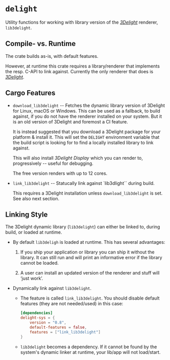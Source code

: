 # `delight`

<!-- cargo-rdme start -->

Utility functions for working with library version of the
[*3Delight*](https://www.3delight.com) renderer, `lib3delight`.

## Compile- vs. Runtime

The crate builds as-is, with default features.

However, at runtime this crate requires a library/renderer that
implements the resp. C-API to link against. Currently the only
renderer that does is [*3Delight*](https://www.3delight.com/).

## Cargo Features

* `download_lib3delight` -- Fetches the dynamic library version of
  3Delight for Linux, macOS or Windows. This can be used as a fallback, to
  build against, if you do not have the renderer installed on your system.
  But it is an old version of 3Delight and foremost a CI feature.

  It is instead suggested that you download a 3Delight package for your
  platform & install it. This will set the `DELIGHT` environment variable
  that the build script is looking for to find a locally installed library
  to link against.

  This will also install *3Delight Display* which you can render to,
  progressively -- useful for debugging.

  The free version renders with up to 12 cores.

* `link_lib3delight` -- Statucally link against `lib3dlight`` during build.

  This requires a 3Delight installation unless `download_lib3delight` is
  set. See also next section.

## Linking Style

The 3Delight dynamic library (`lib3delight`) can either be linked to,
during build, or loaded at runtime.

* By default `lib3deligh` is loaded at runtime. This has several
  advantages:

  1. If you ship your application or library you can ship it without the
     library. It can still run and will print an informative error if the
     library cannot be loaded.

  2. A user can install an updated version of the renderer and stuff will
     ‘just work’.

* Dynamically link against `lib3delight`.

  * The feature is called `link_lib3delight`. You should disable default
    features (they are not needed/used) in this case:

    ```toml
    [dependencies]
    delight-sys = {
        version = "0.8",
        default-features = false,
        features = ["link_lib3delight"]
    }
    ```

  * `lib3delight` becomes a dependency. If it cannot be found by the
    system's dynamic linker at runtime, your lib/app will not load/start.

<!-- cargo-rdme end -->
